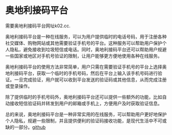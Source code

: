 # 奥地利接码平台

需要奥地利接码平台网址k02.cc.

奥地利接码平台是一种在线服务，可以为用户提供临时的电话号码，用于注册各种社交媒体、购物网站或其他需要验证手机号的平台。这种服务可以帮助用户保护个人隐私，避免接收到垃圾短信或电话。同时，奥地利接码平台还可以帮助用户规避一些国家或地区对手机号验证的限制，让用户能够更方便地使用各种在线服务。

奥地利接码平台的使用方法非常简单，用户只需在需要验证手机号的平台上选择奥地利接码平台，获取一个临时的手机号码，然后在平台上输入该手机号码进行验证。一旦完成验证，用户就可以收到平台发送的验证码或其他信息，从而完成注册或登录操作。

除了提供临时的手机号码外，奥地利接码平台还可以提供一些额外的功能，比如自动接收短信验证码并转发到用户的邮箱或手机上，方便用户及时获取验证信息。

总的来说，奥地利接码平台是一种非常实用的在线服务，可以帮助用户更好地保护个人隐私，规避一些限制，并且提供便利的验证码接收功能，是现代生活中不可或缺的一部分。[github](https://github.com)